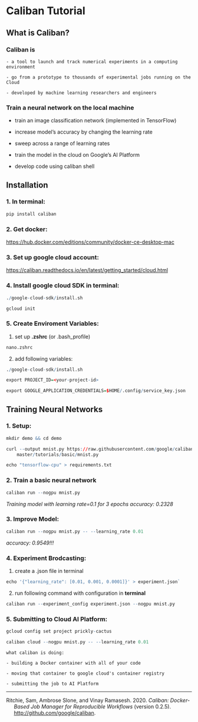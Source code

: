Caliban Tutorial
================

## What is Caliban?

### Caliban is

    - a tool to launch and track numerical experiments in a computing environment
    
    - go from a prototype to thousands of experimental jobs running on the Cloud
    
    - developed by machine learning researchers and engineers

### Train a neural network on the local machine

  - train an image classification network (implemented in TensorFlow)

  - increase model’s accuracy by changing the learning rate

  - sweep across a range of learning rates

  - train the model in the cloud on Google’s AI Platform

  - develop code using caliban shell

## Installation

### 1\. In terminal:

``` r
pip install caliban
```

### 2\. Get docker:

<https://hub.docker.com/editions/community/docker-ce-desktop-mac>

### 3\. Set up google cloud account:

<https://caliban.readthedocs.io/en/latest/getting_started/cloud.html>

### 4\. Install google cloud SDK in terminal:

``` r
./google-cloud-sdk/install.sh

gcloud init
```

### 5\. Create Enviroment Variables:

1.  set up **.zshrc** (or .bash\_profile)

<!-- end list -->

``` r
nano.zshrc
```

2.  add following variables:

<!-- end list -->

``` r
./google-cloud-sdk/install.sh

export PROJECT_ID=<your-project-id>

export GOOGLE_APPLICATION_CREDENTIALS=$HOME/.config/service_key.json
```

## Training Neural Networks

### 1\. Setup:

``` r
mkdir demo && cd demo

curl --output mnist.py https://raw.githubusercontent.com/google/caliban
    master/tutorials/basic/mnist.py

echo "tensorflow-cpu" > requirements.txt
```

### 2\. Train a basic neural network

``` r
caliban run --nogpu mnist.py
```

*Training model with learning rate=0.1 for 3 epochs* *accuracy: 0.2328*

### 3\. Improve Model:

``` r
caliban run --nogpu mnist.py -- --learning_rate 0.01
```

*accuracy: 0.9549\!\!\!*

### 4\. Experiment Brodcasting:

1.  create a .json file in terminal

<!-- end list -->

``` r
echo '{"learning_rate": [0.01, 0.001, 0.0001]}' > experiment.json`
```

2.  run following command with configuration in **terminal**

<!-- end list -->

``` r
caliban run --experiment_config experiment.json --nogpu mnist.py
```

### 5\. Submitting to Cloud AI Platform:

``` r
gcloud config set project prickly-cactus

caliban cloud --nogpu mnist.py -- --learning_rate 0.01
```

    what caliban is doing:
    
    - building a Docker container with all of your code
    
    - moving that container to google cloud's container registry
    
    - submitting the job to AI Platform

-----

<div id="refs" class="references hanging-indent">

<div id="ref-caliban2020github">

Ritchie, Sam, Ambrose Slone, and Vinay Ramasesh. 2020. *Caliban:
Docker-Based Job Manager for Reproducible Workflows* (version 0.2.5).
<http://github.com/google/caliban>.

</div>

</div>
